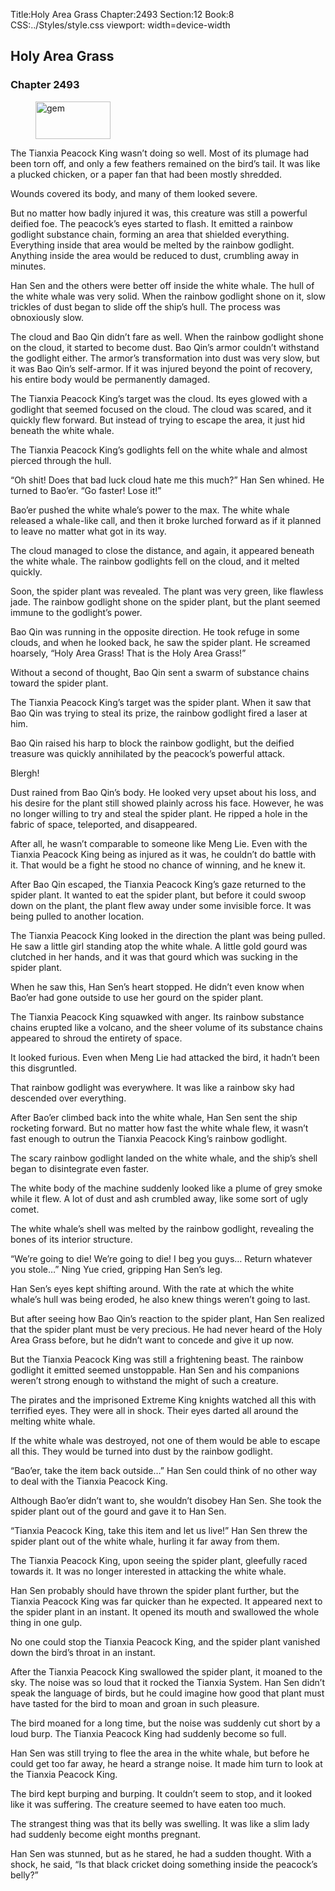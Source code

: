 Title:Holy Area Grass 
Chapter:2493 
Section:12 
Book:8 
CSS:../Styles/style.css 
viewport: width=device-width
  
## Holy Area Grass
### Chapter 2493 
<figure>
	<img src="../Images/gem.gif" alt="gem" id="gem" width="120" height="60" />
</figure>
  

  
  The Tianxia Peacock King wasn’t doing so well. Most of its plumage had been torn off, and only a few feathers remained on the bird’s tail. It was like a plucked chicken, or a paper fan that had been mostly shredded.

Wounds covered its body, and many of them looked severe.

But no matter how badly injured it was, this creature was still a powerful deified foe. The peacock’s eyes started to flash. It emitted a rainbow godlight substance chain, forming an area that shielded everything. Everything inside that area would be melted by the rainbow godlight. Anything inside the area would be reduced to dust, crumbling away in minutes.

Han Sen and the others were better off inside the white whale. The hull of the white whale was very solid. When the rainbow godlight shone on it, slow trickles of dust began to slide off the ship’s hull. The process was obnoxiously slow.

The cloud and Bao Qin didn’t fare as well. When the rainbow godlight shone on the cloud, it started to become dust. Bao Qin’s armor couldn’t withstand the godlight either. The armor’s transformation into dust was very slow, but it was Bao Qin’s self-armor. If it was injured beyond the point of recovery, his entire body would be permanently damaged.

The Tianxia Peacock King’s target was the cloud. Its eyes glowed with a godlight that seemed focused on the cloud. The cloud was scared, and it quickly flew forward. But instead of trying to escape the area, it just hid beneath the white whale.

The Tianxia Peacock King’s godlights fell on the white whale and almost pierced through the hull.

“Oh shit! Does that bad luck cloud hate me this much?” Han Sen whined. He turned to Bao’er. “Go faster! Lose it!”

Bao’er pushed the white whale’s power to the max. The white whale released a whale-like call, and then it broke lurched forward as if it planned to leave no matter what got in its way.

The cloud managed to close the distance, and again, it appeared beneath the white whale. The rainbow godlights fell on the cloud, and it melted quickly.

Soon, the spider plant was revealed. The plant was very green, like flawless jade. The rainbow godlight shone on the spider plant, but the plant seemed immune to the godlight’s power.

Bao Qin was running in the opposite direction. He took refuge in some clouds, and when he looked back, he saw the spider plant. He screamed hoarsely, “Holy Area Grass! That is the Holy Area Grass!”

Without a second of thought, Bao Qin sent a swarm of substance chains toward the spider plant.

The Tianxia Peacock King’s target was the spider plant. When it saw that Bao Qin was trying to steal its prize, the rainbow godlight fired a laser at him.

Bao Qin raised his harp to block the rainbow godlight, but the deified treasure was quickly annihilated by the peacock’s powerful attack.

Blergh!

Dust rained from Bao Qin’s body. He looked very upset about his loss, and his desire for the plant still showed plainly across his face. However, he was no longer willing to try and steal the spider plant. He ripped a hole in the fabric of space, teleported, and disappeared.

After all, he wasn’t comparable to someone like Meng Lie. Even with the Tianxia Peacock King being as injured as it was, he couldn’t do battle with it. That would be a fight he stood no chance of winning, and he knew it.

After Bao Qin escaped, the Tianxia Peacock King’s gaze returned to the spider plant. It wanted to eat the spider plant, but before it could swoop down on the plant, the plant flew away under some invisible force. It was being pulled to another location.

The Tianxia Peacock King looked in the direction the plant was being pulled. He saw a little girl standing atop the white whale. A little gold gourd was clutched in her hands, and it was that gourd which was sucking in the spider plant.

When he saw this, Han Sen’s heart stopped. He didn’t even know when Bao’er had gone outside to use her gourd on the spider plant.

The Tianxia Peacock King squawked with anger. Its rainbow substance chains erupted like a volcano, and the sheer volume of its substance chains appeared to shroud the entirety of space.

It looked furious. Even when Meng Lie had attacked the bird, it hadn’t been this disgruntled.

That rainbow godlight was everywhere. It was like a rainbow sky had descended over everything.

After Bao’er climbed back into the white whale, Han Sen sent the ship rocketing forward. But no matter how fast the white whale flew, it wasn’t fast enough to outrun the Tianxia Peacock King’s rainbow godlight.

The scary rainbow godlight landed on the white whale, and the ship’s shell began to disintegrate even faster.

The white body of the machine suddenly looked like a plume of grey smoke while it flew. A lot of dust and ash crumbled away, like some sort of ugly comet.

The white whale’s shell was melted by the rainbow godlight, revealing the bones of its interior structure.

“We’re going to die! We’re going to die! I beg you guys… Return whatever you stole…” Ning Yue cried, gripping Han Sen’s leg.

Han Sen’s eyes kept shifting around. With the rate at which the white whale’s hull was being eroded, he also knew things weren’t going to last.

But after seeing how Bao Qin’s reaction to the spider plant, Han Sen realized that the spider plant must be very precious. He had never heard of the Holy Area Grass before, but he didn’t want to concede and give it up now.

But the Tianxia Peacock King was still a frightening beast. The rainbow godlight it emitted seemed unstoppable. Han Sen and his companions weren’t strong enough to withstand the might of such a creature.

The pirates and the imprisoned Extreme King knights watched all this with terrified eyes. They were all in shock. Their eyes darted all around the melting white whale.

If the white whale was destroyed, not one of them would be able to escape all this. They would be turned into dust by the rainbow godlight.

“Bao’er, take the item back outside…” Han Sen could think of no other way to deal with the Tianxia Peacock King.

Although Bao’er didn’t want to, she wouldn’t disobey Han Sen. She took the spider plant out of the gourd and gave it to Han Sen.

“Tianxia Peacock King, take this item and let us live!” Han Sen threw the spider plant out of the white whale, hurling it far away from them.

The Tianxia Peacock King, upon seeing the spider plant, gleefully raced towards it. It was no longer interested in attacking the white whale.

Han Sen probably should have thrown the spider plant further, but the Tianxia Peacock King was far quicker than he expected. It appeared next to the spider plant in an instant. It opened its mouth and swallowed the whole thing in one gulp.

No one could stop the Tianxia Peacock King, and the spider plant vanished down the bird’s throat in an instant.

After the Tianxia Peacock King swallowed the spider plant, it moaned to the sky. The noise was so loud that it rocked the Tianxia System. Han Sen didn’t speak the language of birds, but he could imagine how good that plant must have tasted for the bird to moan and groan in such pleasure.

The bird moaned for a long time, but the noise was suddenly cut short by a loud burp. The Tianxia Peacock King had suddenly become so full.

Han Sen was still trying to flee the area in the white whale, but before he could get too far away, he heard a strange noise. It made him turn to look at the Tianxia Peacock King.

The bird kept burping and burping. It couldn’t seem to stop, and it looked like it was suffering. The creature seemed to have eaten too much.

The strangest thing was that its belly was swelling. It was like a slim lady had suddenly become eight months pregnant.

Han Sen was stunned, but as he stared, he had a sudden thought. With a shock, he said, “Is that black cricket doing something inside the peacock’s belly?”
